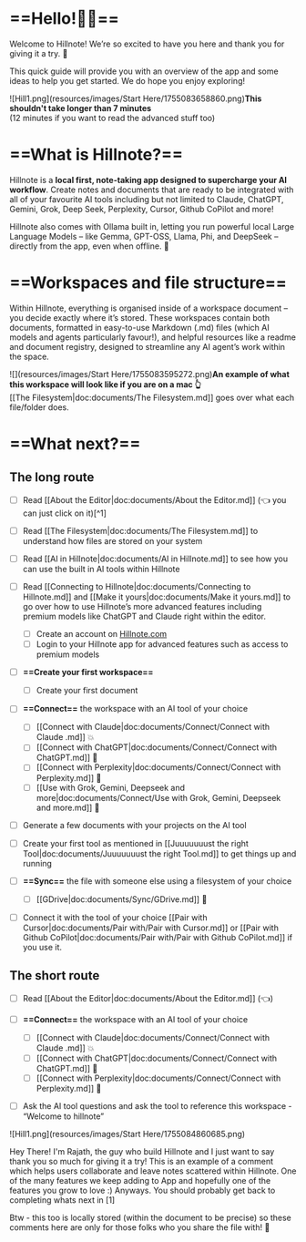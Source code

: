 # **==Hello!👋🏽==**

Welcome to Hillnote! We’re so excited to have you here and thank you for giving it a try. 🎉

This quick guide will provide you with an overview of the app and some ideas to help you get started. We do hope you enjoy exploring!

![Hill1.png](resources/images/Start Here/1755083658860.png)**This shouldn't take longer than 7 minutes**  
(12 minutes if you want to read the advanced stuff too)

# ==What is Hillnote?==

Hillnote is a **local first, note-taking app designed to supercharge your AI workflow**. Create notes and documents that are ready to be integrated with all of your favourite AI tools including but not limited to Claude, ChatGPT, Gemini, Grok, Deep Seek, Perplexity, Cursor, Github CoPilot and more!

Hillnote also comes with Ollama built in, letting you run powerful local Large Language Models – like Gemma, GPT-OSS, Llama, Phi, and DeepSeek – directly from the app, even when offline. 🎉

# ==Workspaces and file structure==

Within Hillnote, everything is organised inside of a workspace document – you decide exactly where it’s stored. These workspaces contain both documents, formatted in easy-to-use Markdown (.md) files (which AI models and agents particularly favour!), and helpful resources like a readme and document registry, designed to streamline any AI agent’s work within the space.

![](resources/images/Start Here/1755083595272.png)**An example of what this workspace will look like if you are on a mac 👆**  
[[The Filesystem|doc:documents/The Filesystem.md]] goes over what each file/folder does.

# ==What next?==

## The long route

- [ ] Read [[About the Editor|doc:documents/About the Editor.md]] (👈 you can just click on it)[^1]
- [ ] Read [[The Filesystem|doc:documents/The Filesystem.md]] to understand how files are stored on your system
- [ ] Read [[AI in Hillnote|doc:documents/AI in Hillnote.md]] to see how you can use the built in AI tools within Hillnote
- [ ] Read [[Connecting to Hillnote|doc:documents/Connecting to Hillnote.md]] and [[Make it yours|doc:documents/Make it yours.md]] to go over how to use Hillnote’s more advanced features including premium models like ChatGPT and Claude right within the editor.

  
  - [ ] Create an account on [Hillnote.com](http://Hillnote.com)
  - [ ] Login to your Hillnote app for advanced features such as access to premium models
- [ ] **==Create your first workspace==**

  
  - [ ] Create your first document
- [ ] **==Connect==** the workspace with an AI tool of your choice

  
  - [ ] [[Connect with Claude|doc:documents/Connect/Connect with Claude .md]] 💥
  - [ ] [[Connect with ChatGPT|doc:documents/Connect/Connect with ChatGPT.md]] 🎈
  - [ ] [[Connect with Perplexity|doc:documents/Connect/Connect with Perplexity.md]] 🤺
  - [ ] [[Use with Grok, Gemini, Deepseek and more|doc:documents/Connect/Use with Grok, Gemini, Deepseek and more.md]] 🥂
- [ ] Generate a few documents with your projects on the AI tool
- [ ] Create your first tool as mentioned in [[Juuuuuuust the right Tool|doc:documents/Juuuuuuust the right Tool.md]] to get things up and running
- [ ] **==Sync==** the file with someone else using a filesystem of your choice

  
  - [ ] [[GDrive|doc:documents/Sync/GDrive.md]] 🧃
- [ ] Connect it with the tool of your choice [[Pair with Cursor|doc:documents/Pair with/Pair with Cursor.md]] or [[Pair with Github CoPilot|doc:documents/Pair with/Pair with Github CoPilot.md]] if you use it.

## The short route

- [ ] Read [[About the Editor|doc:documents/About the Editor.md]] (👈)
- [ ] **==Connect==** the workspace with an AI tool of your choice

  
  - [ ] [[Connect with Claude|doc:documents/Connect/Connect with Claude .md]] 💥
  - [ ] [[Connect with ChatGPT|doc:documents/Connect/Connect with ChatGPT.md]] 🎈
  - [ ] [[Connect with Perplexity|doc:documents/Connect/Connect with Perplexity.md]] 🤺
- [ ] Ask the AI tool questions and ask the tool to reference this workspace - “Welcome to hillnote”

![Hill1.png](resources/images/Start Here/1755084860685.png)

<!-- COMMENTS_SECTION_START -->
<!-- COMMENT
{"name":"Rajath Bail","email":"rajath@hillnote.com","timestamp":"2025-09-02T07:44:12.706Z","id":"comment_2025-09-02T07:44:12.706Z_bpnj18da5","parentId":null}
-->
Hey There! I'm Rajath, the guy who build Hillnote and I just want to say thank you so much for giving it a try! This is an example of a comment which helps users collaborate and leave notes scattered within Hillnote. One of the many features we keep adding to App and hopefully one of the features you grow to love :) Anyways. You should probably get back to completing whats next in [1]

<!-- COMMENT
{"name":"Rajath Bail","email":"rajath@hillnote.com","timestamp":"2025-09-02T07:45:57.861Z","id":"comment_2025-09-02T07:45:57.861Z_gt4cv30ur","parentId":"comment_2025-09-02T07:44:12.706Z_bpnj18da5"}
-->
Btw - this too is locally stored (within the document to be precise) so these comments here are only for those folks who you share the file with! 🎉

<!-- COMMENTS_SECTION_END -->